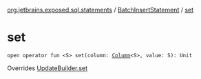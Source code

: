 [org.jetbrains.exposed.sql.statements](../index.md) / [BatchInsertStatement](index.md) / [set](.)

# set

`open operator fun <S> set(column: `[`Column`](../../org.jetbrains.exposed.sql/-column/index.md)`<S>, value: S): Unit`

Overrides [UpdateBuilder.set](../-update-builder/set.md)

